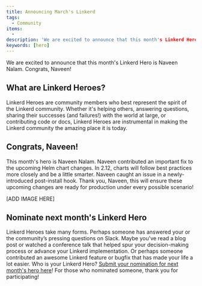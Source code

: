 ```yaml
---
title: Announcing March's Linkerd
tags:
  - Community
items:
  - 
description: 'We are excited to announce that this month's Linkerd Hero is Naveen Nalam. Congrats, Naveen!'
keywords: [hero]
---
```


We are excited to announce that this month's Linkerd Hero is Naveen Nalam.
Congrats, Naveen!

## What are Linkerd Heroes?

Linkerd Heroes are community members who best represent the spirit of the
Linkerd community. Whether it's helping others, answering questions,
sharing their successes (and failures!) with the world at large, or
contributing code or docs, Linkerd Heroes are instrumental in making the
Linkerd community the amazing place it is today.

## Congrats, Naveen!

This month's hero is Naveen Nalam. Naveen contributed an important fix
to the upcoming Helm chart changes. In 2.12, charts will follow best
practices more closely and be a little smarter. Naveen caught an issue
in a newly-introduced post-install hook.  Thank you, Naveen, this will
ensure these upcoming changes are ready for production under every
possible scenario!

[ADD IMAGE HERE]

## Nominate next month's Linkerd Hero

Linkerd Heroes take many forms. Perhaps someone has answered your or
the community’s pressing questions on Slack. Maybe you've read a blog
post or watched a conference talk that helped spur your decision-making
process or advance your Linkerd implementation. Or perhaps someone
contributed an awesome Linkerd feature or bugfix that has made your
life a lot easier. Who is your Linkerd Hero?
[Submit your nomination for next month's hero here](https://docs.google.com/forms/d/e/1FAIpQLSfNv--UnbbZSzW7J3SbREIMI-HaooyX9im8yLIGB7M_LKT_Fw/viewform?usp=sf_link)!
For those who nominated someone, thank you for participating!
